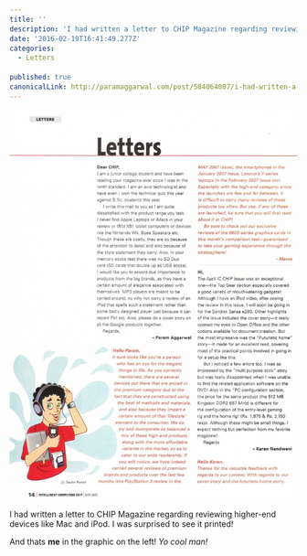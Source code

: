 ```yaml
---
title: ''
description: 'I had written a letter to CHIP Magazine regarding reviewing higher-end devices like Mac and iPod. And thats me in the graphic on the left! Yo cool man!'
date: '2016-02-19T16:41:49.277Z'
categories:
  - Letters

published: true
canonicalLink: http://paramaggarwal.com/post/584064007/i-had-written-a-letter-to-chip-magazine-regarding
---
```


![](./asset-1.jpg)

I had written a letter to CHIP Magazine regarding reviewing higher-end devices like Mac and iPod. I was surprised to see it printed!

And thats **me** in the graphic on the left! _Yo cool man!_
